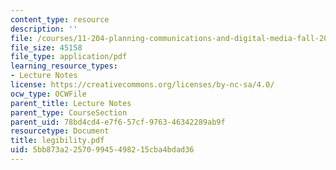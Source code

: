 ```yaml
---
content_type: resource
description: ''
file: /courses/11-204-planning-communications-and-digital-media-fall-2004/5bb873a225709945498215cba4bdad36_legibility.pdf
file_size: 45158
file_type: application/pdf
learning_resource_types:
- Lecture Notes
license: https://creativecommons.org/licenses/by-nc-sa/4.0/
ocw_type: OCWFile
parent_title: Lecture Notes
parent_type: CourseSection
parent_uid: 78bd4cd4-e7f6-57cf-9763-46342289ab9f
resourcetype: Document
title: legibility.pdf
uid: 5bb873a2-2570-9945-4982-15cba4bdad36
---
```

